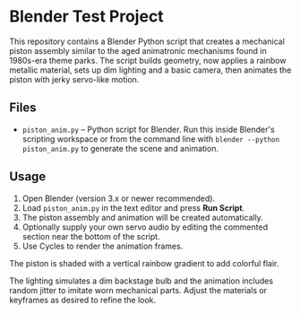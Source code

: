 # Blender Test Project

This repository contains a Blender Python script that creates a mechanical piston assembly similar to the aged animatronic mechanisms found in 1980s-era theme parks. The script builds geometry, now applies a rainbow metallic material, sets up dim lighting and a basic camera, then animates the piston with jerky servo-like motion.

## Files

- `piston_anim.py` – Python script for Blender. Run this inside Blender's scripting workspace or from the command line with `blender --python piston_anim.py` to generate the scene and animation.

## Usage

1. Open Blender (version 3.x or newer recommended).
2. Load `piston_anim.py` in the text editor and press **Run Script**.
3. The piston assembly and animation will be created automatically.
4. Optionally supply your own servo audio by editing the commented section near the bottom of the script.
5. Use Cycles to render the animation frames.

The piston is shaded with a vertical rainbow gradient to add colorful flair.

The lighting simulates a dim backstage bulb and the animation includes random jitter to imitate worn mechanical parts. Adjust the materials or keyframes as desired to refine the look.
